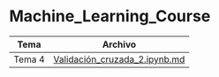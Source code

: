 # Machine_Learning_Course

| Tema         | Archivo                 |
|--------------|-------------------------|
| Tema 4       | [Validación_cruzada_2.ipynb.md](Validación_cruzada_2.ipynb) |
